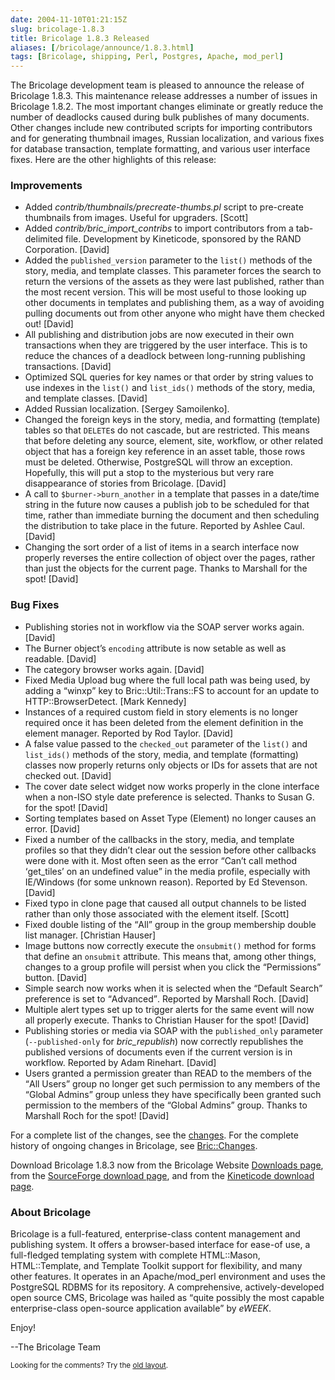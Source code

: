 ```yaml
--- 
date: 2004-11-10T01:21:15Z
slug: bricolage-1.8.3
title: Bricolage 1.8.3 Released
aliases: [/bricolage/announce/1.8.3.html]
tags: [Bricolage, shipping, Perl, Postgres, Apache, mod_perl]
---
```


<p>The Bricolage development team is pleased to announce the release of Bricolage
1.8.3. This maintenance release addresses a number of issues in Bricolage
1.8.2. The most important changes eliminate or greatly reduce the number of
deadlocks caused during bulk publishes of many documents. Other changes
include new contributed scripts for importing contributors and for generating
thumbnail images, Russian localization, and various fixes for database
transaction, template formatting, and various user interface fixes. Here are
the other highlights of this release:</p>

<h3>Improvements</h3>

<ul>
<li>Added <em>contrib/thumbnails/precreate-thumbs.pl</em> script to pre-create
thumbnails from images. Useful for upgraders. [Scott]</li>

<li>Added <em>contrib/bric_import_contribs</em> to import contributors from a
tab-delimited file. Development by Kineticode, sponsored by the RAND
Corporation. [David]</li>

<li>Added the <code>published_version</code> parameter to
the <code>list()</code> methods of the story, media, and template
classes. This parameter forces the search to return the versions of the assets
as they were last published, rather than the most recent version. This will be
most useful to those looking up other documents in templates and publishing
them, as a way of avoiding pulling documents out from other anyone who might
have them checked out! [David]</li>

<li>All publishing and distribution jobs are now executed in their own
transactions when they are triggered by the user interface. This is to reduce
the chances of a deadlock between long-running publishing
transactions. [David]</li>

<li>Optimized SQL queries for key names or that order by string values to use
indexes in the <code>list()</code> and <code>list_ids()</code> methods of the
story, media, and template classes. [David]</li>

<li>Added Russian localization.
[Sergey Samoilenko].</li>

<li>Changed the foreign keys in the story, media, and formatting (template)
tables so that <code>DELETE</code>s do not cascade, but are restricted. This
means that before deleting any source, element, site, workflow, or other
related object that has a foreign key reference in an asset table, those rows
must be deleted. Otherwise, PostgreSQL will throw an exception. Hopefully,
this will put a stop to the mysterious but very rare disappearance of stories
from Bricolage. [David]</li>

<li>A call to <code>$burner-&gt;burn_another</code> in a template that passes
in a date/time string in the future now causes a publish job to be scheduled
for that time, rather than immediate burning the document and then scheduling
the distribution to take place in the future. Reported by Ashlee
Caul. [David]</li>

<li>Changing the sort order of a list of items in a search interface now
properly reverses the entire collection of object over the pages, rather than
just the objects for the current page. Thanks to Marshall for the spot!
[David]</li>
</ul>

<h3>Bug Fixes</h3>

<ul>
<li>Publishing stories not in workflow via the SOAP server works again.
[David]</li>

<li>The Burner object&#x2019;s <code>encoding</code> attribute is now setable
as well as readable. [David]</li>

<li>The category browser works again. [David]</li>

<li>Fixed Media Upload bug where the full local path was being used, by adding
a <q>winxp</q> key to Bric::Util::Trans::FS to account for an update to
HTTP::BrowserDetect. [Mark Kennedy]</li>

<li>Instances of a required custom field in story elements is no longer
required once it has been deleted from the element definition in the element
manager. Reported by Rod Taylor. [David]</li>

<li>A false value passed to the <code>checked_out</code> parameter of
the <code>list()</code> and <code>list_ids()</code> methods of the story,
media, and template (formatting) classes now properly returns only objects or
IDs for assets that are not checked out. [David]</li>

<li>The cover date select widget now works properly in the clone interface
when a non-ISO style date preference is selected. Thanks to Susan G. for the
spot! [David]</li>

<li>Sorting templates based on Asset Type (Element) no longer causes an
error. [David]</li>

<li>Fixed a number of the callbacks in the story, media, and template profiles
so that they didn&#x2019;t clear out the session before other callbacks were
done with it. Most often seen as the error <q>Can&#x2019;t call
method <q>get_tiles</q> on an undefined value</q> in the media profile,
especially with IE/Windows (for some unknown reason). Reported by Ed
Stevenson. [David]</li>

<li>Fixed typo in clone page that caused all output channels to be listed
rather than only those associated with the element itself. [Scott]</li>

<li>Fixed double listing of the <q>All</q> group in the group membership
double list manager. [Christian Hauser]</li>

<li>Image buttons now correctly execute the <code>onsubmit()</code> method for
forms that define an <code>onsubmit</code> attribute. This means that, among
other things, changes to a group profile will persist when you click
the <q>Permissions</q> button. [David]</li>

<li>Simple search now works when it is selected when the <q>Default Search</q>
preference is set to <q>Advanced</q>. Reported by Marshall Roch. [David]</li>

<li>Multiple alert types set up to trigger alerts for the same event will now
all properly execute. Thanks to Christian Hauser for the spot! [David]</li>

<li>Publishing stories or media via SOAP with the <code>published_only</code>
parameter (<code>--published-only</code> for <em>bric_republish</em>) now
correctly republishes the published versions of documents even if the current
version is in workflow. Reported by Adam Rinehart. [David]</li>

<li>Users granted a permission greater than READ to the members of the <q>All
Users</q> group no longer get such permission to any members of the <q>Global
Admins</q> group unless they have specifically been granted such permission to
the members of the <q>Global Admins</q> group. Thanks to Marshall Roch for the
spot! [David]</li>
</ul>

<p>For a complete list of the changes, see the <a
href="http://www.bricolage.cc/news/announce/changes/bricolage-1.8.3/">changes</a>. For
the complete history of ongoing changes in Bricolage, see <a
href="http://www.bricolage.cc/docs/api/current/Bric::Changes">Bric::Changes</a>.</p>

<p>Download Bricolage 1.8.3 now from the Bricolage Website <a
href="http://www.bricolage.cc/downloads/">Downloads page</a>, from the <a
href="http://sourceforge.net/project/showfiles.php?group_id=281500">SourceForge
download page</a>, and from the <a
href="http://www.kineticode.com/bricolage/index2.html">Kineticode download
page</a>.</p>

<h3>About Bricolage</h3>

<p>Bricolage is a full-featured, enterprise-class content management and
publishing system. It offers a browser-based interface for ease-of use, a
full-fledged templating system with complete HTML::Mason, HTML::Template, and
Template Toolkit support for flexibility, and many other features. It operates
in an Apache/mod_perl environment and uses the PostgreSQL RDBMS for its
repository. A comprehensive, actively-developed open source CMS, Bricolage was
hailed as <q>quite possibly the most capable enterprise-class open-source
application available</q> by <cite>eWEEK</cite>.</p>

<p>Enjoy!</p>

<p>--The Bricolage Team</p>

<p class="past"><small>Looking for the comments? Try the <a rel="nofollow" href="//past.justatheory.com/bricolage/announce/1.8.3.html">old layout</a>.</small></p>


